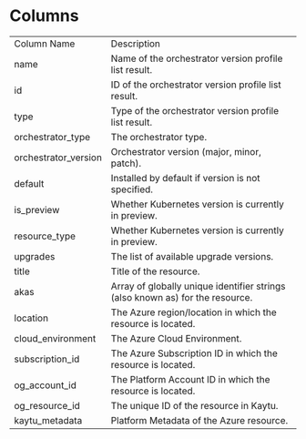 # Columns  

<table>
	<tr><td>Column Name</td><td>Description</td></tr>
	<tr><td>name</td><td>Name of the orchestrator version profile list result.</td></tr>
	<tr><td>id</td><td>ID of the orchestrator version profile list result.</td></tr>
	<tr><td>type</td><td>Type of the orchestrator version profile list result.</td></tr>
	<tr><td>orchestrator_type</td><td>The orchestrator type.</td></tr>
	<tr><td>orchestrator_version</td><td>Orchestrator version (major, minor, patch).</td></tr>
	<tr><td>default</td><td>Installed by default if version is not specified.</td></tr>
	<tr><td>is_preview</td><td>Whether Kubernetes version is currently in preview.</td></tr>
	<tr><td>resource_type</td><td>Whether Kubernetes version is currently in preview.</td></tr>
	<tr><td>upgrades</td><td>The list of available upgrade versions.</td></tr>
	<tr><td>title</td><td>Title of the resource.</td></tr>
	<tr><td>akas</td><td>Array of globally unique identifier strings (also known as) for the resource.</td></tr>
	<tr><td>location</td><td>The Azure region/location in which the resource is located.</td></tr>
	<tr><td>cloud_environment</td><td>The Azure Cloud Environment.</td></tr>
	<tr><td>subscription_id</td><td>The Azure Subscription ID in which the resource is located.</td></tr>
	<tr><td>og_account_id</td><td>The Platform Account ID in which the resource is located.</td></tr>
	<tr><td>og_resource_id</td><td>The unique ID of the resource in Kaytu.</td></tr>
	<tr><td>kaytu_metadata</td><td>Platform Metadata of the Azure resource.</td></tr>
</table>